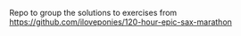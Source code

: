 Repo to group the solutions to exercises from https://github.com/iloveponies/120-hour-epic-sax-marathon
